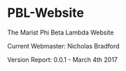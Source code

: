 # PBL-Website
The Marist Phi Beta Lambda Website

Current Webmaster: Nicholas Bradford

Version Report: 0.0.1 - March 4th 2017
